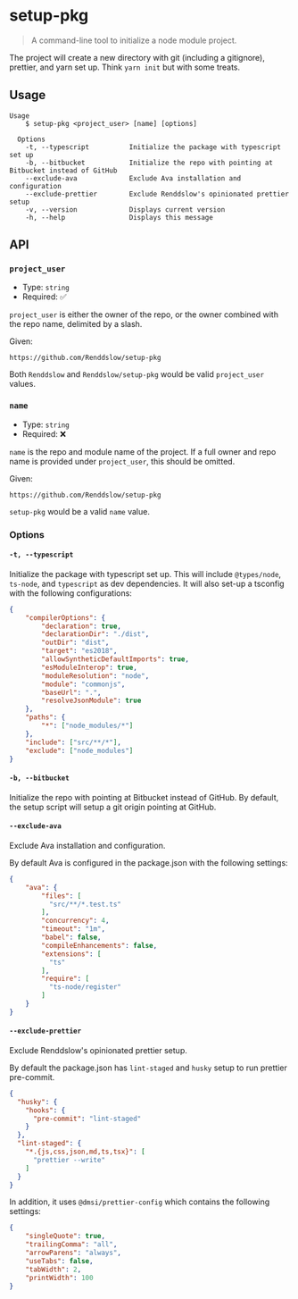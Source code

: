 # setup-pkg

> A command-line tool to initialize a node module project. 

The project will create a new directory with git (including a gitignore), prettier, and yarn set up. Think `yarn init` but with some treats.

## Usage

```
Usage
    $ setup-pkg <project_user> [name] [options]

  Options
    -t, --typescript          Initialize the package with typescript set up
    -b, --bitbucket           Initialize the repo with pointing at Bitbucket instead of GitHub
    --exclude-ava             Exclude Ava installation and configuration
    --exclude-prettier        Exclude Renddslow's opinionated prettier setup
    -v, --version             Displays current version
    -h, --help                Displays this message
```

## API

### `project_user`

- Type: `string`
- Required: ✅

`project_user` is either the owner of the repo, or the owner combined with the repo name, delimited by a slash.

Given:
```
https://github.com/Renddslow/setup-pkg
```

Both `Renddslow` and `Renddslow/setup-pkg` would be valid `project_user` values.

### `name`

- Type: `string`
- Required: ❌

`name` is the repo and module name of the project. If a full owner and repo name is provided under `project_user`, this should be omitted.

Given:
```
https://github.com/Renddslow/setup-pkg
```

`setup-pkg` would be a valid `name` value.

### Options

#### `-t, --typescript`

Initialize the package with typescript set up. This will include `@types/node`, `ts-node`, and `typescript` as dev dependencies. It will also set-up a tsconfig with the following configurations:

```json
{
    "compilerOptions": {
        "declaration": true,
        "declarationDir": "./dist",
        "outDir": "dist",
        "target": "es2018",
        "allowSyntheticDefaultImports": true,
        "esModuleInterop": true,
        "moduleResolution": "node",
        "module": "commonjs",
        "baseUrl": ".",
        "resolveJsonModule": true
    },
    "paths": {
        "*": ["node_modules/*"]
    },
    "include": ["src/**/*"],
    "exclude": ["node_modules"]
}
```

#### `-b, --bitbucket`

Initialize the repo with pointing at Bitbucket instead of GitHub. By default, the setup script will setup a git origin pointing at GitHub.

#### `--exclude-ava`

Exclude Ava installation and configuration. 

By default Ava is configured in the package.json with the following settings:

```json
{
    "ava": {
        "files": [
          "src/**/*.test.ts"
        ],
        "concurrency": 4,
        "timeout": "1m",
        "babel": false,
        "compileEnhancements": false,
        "extensions": [
          "ts"
        ],
        "require": [
          "ts-node/register"
        ]
    }
}
```

#### `--exclude-prettier`

Exclude Renddslow's opinionated prettier setup.

By default the package.json has `lint-staged` and `husky` setup to run prettier pre-commit.

```json
{
  "husky": {
    "hooks": {
      "pre-commit": "lint-staged"
    }
  },
  "lint-staged": {
    "*.{js,css,json,md,ts,tsx}": [
      "prettier --write"
    ]
  }
}
```

In addition, it uses `@dmsi/prettier-config` which contains the following settings:

```json
{
    "singleQuote": true,
    "trailingComma": "all",
    "arrowParens": "always",
    "useTabs": false,
    "tabWidth": 2,
    "printWidth": 100
}
```
